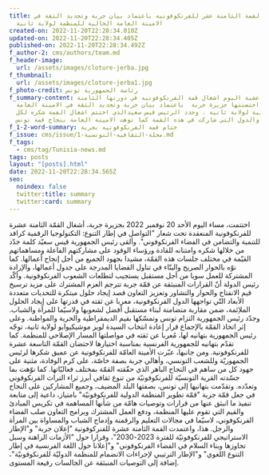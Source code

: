 ```yaml
---
title: اختتام القمة الثامنة عشر للفرنكوفونيه باعتماد بيان جربة وتجديد الثقة في
  الامينة العامة الحالية للمنظمة لولاية ثانية
created-on: 2022-11-20T22:28:34.010Z
updated-on: 2022-11-20T22:28:34.405Z
published-on: 2022-11-20T22:28:34.492Z
f_author-2: cms/authors/team.md
f_header-image:
  url: /assets/images/cloture-jerba.jpg
f_thumbnail:
  url: /assets/images/cloture-jerba1.jpg
f_photo-credit: رئاسة الجمهورية تونس
f_summary-content: اختتمت عشية اليوم اشغال قمة الفرنكوفونيه في دورتها الثامنة
  عشر التي احتضنتها جزيرة جربة  باعتماد بيان جربة وتجديد الثقة في الامينة العامة
  الحالية لولاية ثانية . وجدد الرئيس قيس سعيدالذي اختتم اشغال القمة شكره لكل
  الوفود والدول التي شاركت في هذه القمة كما نوهت الامينة العامة بنجاح قمة تونس
f_1-2-word-summary: ختام قمة الفرنكوفونيه بجربة
f_issue: cms/issue/مجلة-الثقافيه-التونسية-1.md
f_tags:
  - cms/tag/Tunisia-news.md
tags: posts
layout: "[posts].html"
date: 2022-11-20T22:28:34.565Z
seo:
  noindex: false
  twitter:title: summary
  twitter:card: summary
---
```

اختتمت، مساء اليوم الأحد 20 نوفمبر 2022 بجزيرة جربة، أشغال القمّة الثامنة عشرة للفرنكوفونية المنعقدة تحت شعار "التواصل في إطار التنوع: التكنولوجيا الرقمية كرافد للتنمية والتضامن في الفضاء الفرنكوفوني". وألقى رئيس  الجمهورية قيس سعيّد كلمة جدّد من خلالها شكره وامتنانه للقادة ورؤساء الوفود على مشاركتهم الفاعلة ومساهماتهم القيّمة في مختلف جلسات هذه القمّة، مشيدا بجهود الجميع من أجل إنجاح أعمالها. كما نوّه بالحوار الصريح والبنّاء في تناول القضايا المدرجة على جدول أعمالها، والإرادة المشتركة للعمل سويا من أجل مستقبل يستجيب لتطلعات الشعوب الفرنكوفونية. وأكّد رئيس الدولة أنّ القرارات المنبثقة عن قمّة جربة تترجم العزم المشترك على مزيد ترسيخ قيم الانفتاح والحوار والتشاور وتعزيز التعاون قصد إيجاد حلول مبتكرة للتحديات متعددة الأبعاد التّي تواجهها الدول الفرنكوفونية، معربا عن ثقته في قدرتها على إيجاد الحلول الملاِئمة، ضمن مقاربة متضامنة لبناء مستقبل أفضل لشعوبها ولاسيّما للمرأة والشباب. وجدّد رئيس الجمهورية التزام تونس وتمسّكها بقيم الديمقراطية والحرية والمواطنة. وعلى إثر اتخاذ القمّة بالإجماع قرار إعادة انتخاب السيدة لويز موشيكيوابو لولاية ثانية، توجّه رئيس الجمهورية بتهانيه لها، مُعربا عن ثقته في مواصلتها المسار الإصلاحي للمنظمة. كما تقدّم بتهانيه للجمهورية الفرنسية بمناسبة اختيارها لاحتضان القمّة التاسعة عشرة للفرنكوفونية. ومن جانبها، عبّرت الأمينة العامّة للفرنكوفونية عن عميق شكرها لرئيس الجمهوريّة وللشعب التونسي، وأهالي جربة بصفة خاصّة، على كرم الوفادة، مثنية على جهود كل من ساهم في النجاح الباهر الذي حقّقته القمّة بمختلف فعاليّاتها. كما نوّهت بما جسّدته القرية التونسيّة للفرنكوفونيّة من تنوع ثقافي أبرز ثراء التراث الفرنكوفوني وتعدّده. وتقدّمت بتهانيها إلى تونس، بصفتها البلد المضيف، وجميع المشاركين على النجاح في جعل قمّة جربة "قمّة تطوير المنظمة الدولية للفرنكوفونيّة" بامتياز، داعية إلى متابعة تنفيذ ما انبثق عنها من قرارات وتوصيات هامّة من شأنها المساهمة في تكريس المبادئ والقيم التي تقوم عليها المنظمة، ودفع العمل المشترك وبرامج التعاون صلب الفضاء الفرنكوفوني، لاسيّما في مجالات التعليم والرقمنة وإدماج الشباب والمساواة بين المرأة والرجل. هذا، واعتمدت القمة الثامنة عشرة للفنركوفونية "إعلان جربة" و"الإطار الاستراتيجي للفرنكوفونيّة للفترة 2023-2030"، وقرارا حول "الأزمات الراهنة وسبل تجاوزها وبناء السلام في الفضاء الفرنكوفوني" و"إعلانا حول اللغة الفرنسية في إطار التنوع اللغوي" و"الإطار الترتيبي لإجراءات الانضمام للمنظمة الدوليّة للفرنكوفونيّة"، إضافة إلى التوصيات المنبثقة عن الجالسات رفيعة المستوى.